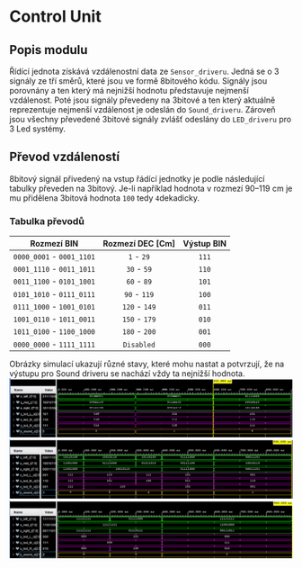 # Control Unit
## Popis modulu 
Řídící jednota získává vzdálenostní data ze `Sensor_driveru`. Jedná se o 3 signály ze tří směrů, které jsou ve formě 8bitového kódu. Signály jsou porovnány a ten který má nejnižší hodnotu představuje nejmenší vzdálenost. Poté jsou signály převedeny na 3bitové a ten který aktuálně reprezentuje nejmenší vzdálenost je odeslán do `Sound_driveru`. Zároveň jsou všechny převedené 3bitové signály zvlášť odeslány do `LED_driveru` pro 3 Led systémy.

## Převod vzdáleností
8bitový signál přivedený na vstup řádící jednotky je podle následující tabulky převeden na 3bitový. Je-li například hodnota v rozmezí 90–119 cm je mu přidělena 3bitová hodnota `100` tedy `4`dekadicky.
### Tabulka převodů
| **Rozmezí BIN** | **Rozmezí DEC [Cm]** | **Výstup BIN** |
   | :-: | :-: | :-: |
   | `0000_0001` - `0001_1101` | `1` - `29` | `111` |
   | `0001_1110` - `0011_1011` | `30` - `59` | `110` |
   | `0011_1100` - `0101_1001` | `60` - `89` | `101` |
   | `0101_1010` - `0111_0111` | `90` - `119` | `100` |
   | `0111_1000` - `1001_0101` | `120` - `149` | `011` |
   | `1001_0110` - `1011_0011` | `150` - `179` | `010` |
   | `1011_0100` - `1100_1000` | `180` - `200` | `001` |
   | `0000_0000` - `1111_1111` | `Disabled` | `000` |

Obrázky simulací ukazují různé stavy, které mohu nastat a potvrzují, že na výstupu pro Sound driveru se nachází vždy ta nejnižší hodnota.
![Sim1](Img/Obr1.png)
![Sim2](Img/Obr2.png)
![Sim3](Img/Obr3.png)
